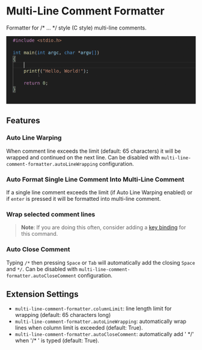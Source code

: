 # Multi-Line Comment Formatter

Formatter for /\* ... \*/ style (C style) multi-line comments.

![Demo](https://raw.githubusercontent.com/ArikDavidov/multi-line-comment-formatter/main/images/demo.gif)

## Features

### Auto Line Warping

When comment line exceeds the limit (default: 65 characters) it will be wrapped and continued on the next line. Can be
disabled with `multi-line-comment-formatter.autoLineWrapping` configuration.

### Auto Format Single Line Comment Into Multi-Line Comment

If a single line comment exceeds the limit (if Auto Line Warping enabled) or if `enter` is pressed it will be formatted
into multi-line comment.

### Wrap selected comment lines

> **Note**: If you are doing this often, consider adding a [key binding](https://code.visualstudio.com/docs/getstarted/keybindings#_keyboard-shortcuts-editor) for this command.

### Auto Close Comment

Typing `/*` then pressing `Space` or `Tab` will automatically add the closing `Space` and `*/`. Can be disabled with
`multi-line-comment-formatter.autoCloseComment` configuration.

## Extension Settings

* `multi-line-comment-formatter.columnLimit`: line length limit for wrapping (default: 65 characters long)
* `multi-line-comment-formatter.autoLineWrapping`: automatically wrap lines when column limit is exceeded (default: True).
* `multi-line-comment-formatter.autoCloseComment`: automatically add ' \*/' when '/\* ' is typed (default: True).
